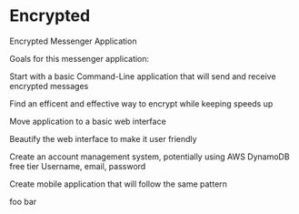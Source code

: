 # Encrypted
Encrypted Messenger Application

Goals for this messenger application:

Start with a basic Command-Line application that will send and receive encrypted messages

Find an efficent and effective way to encrypt while keeping speeds up

Move application to a basic web interface

Beautify the web interface to make it user friendly

Create an account management system, potentially using AWS DynamoDB free tier
  Username, email, password
  
Create mobile application that will follow the same pattern

foo bar

